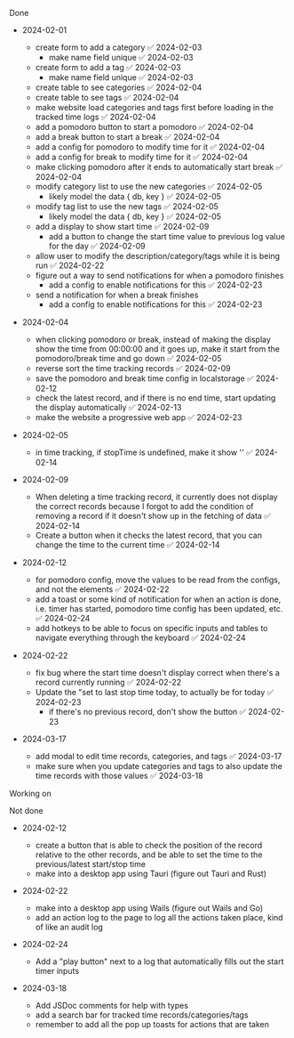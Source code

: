 Done
- 2024-02-01
    - create form to add a category ✅ 2024-02-03
        - make name field unique ✅ 2024-02-03
    - create form to add a tag ✅ 2024-02-03
        - make name field unique ✅ 2024-02-03
    - create table to see categories ✅ 2024-02-04
    - create table to see tags ✅ 2024-02-04
    - make website load categories and tags first before loading in the tracked time  logs ✅ 2024-02-04
    - add a pomodoro button to start a pomodoro ✅ 2024-02-04
    - add a break button to start a break ✅ 2024-02-04
    - add a config for pomodoro to modify time for it ✅ 2024-02-04
    - add a config for break to modify time for it ✅ 2024-02-04
    - make clicking pomodoro after it ends to automatically start break ✅ 2024-02-04
    - modify category list to use the new categories ✅ 2024-02-05
        - likely model the data { db, key } ✅ 2024-02-05
    - modify tag list to use the new tags ✅ 2024-02-05
        - likely model the data { db, key } ✅ 2024-02-05
    - add a display to show start time ✅ 2024-02-09
        - add a button to change the start time value to previous log value for the day ✅ 2024-02-09
    - allow user to modify the description/category/tags while it is being run ✅ 2024-02-22
    - figure out a way to send notifications for when a pomodoro finishes
        - add a config to enable notifications for this ✅ 2024-02-23
    - send a notification for when a break finishes
        - add a config to enable notifications for this ✅ 2024-02-23

- 2024-02-04
    - when clicking pomodoro or break, instead of making the display show the time from 00:00:00 and it goes up, make it start from the pomodoro/break time and go down ✅ 2024-02-05
    - reverse sort the time tracking records ✅ 2024-02-09
    - save the pomodoro and break time config in localstorage ✅ 2024-02-12
    - check the latest record, and if there is no end time, start updating the display automatically ✅ 2024-02-13
    - make the website a progressive web app ✅ 2024-02-23

- 2024-02-05
    - in time tracking, if stopTime is undefined, make it show '' ✅ 2024-02-14

- 2024-02-09
    - When deleting a time tracking record, it currently does not display the correct records because I forgot to add the condition of removing a record if it doesn't show up in the fetching of data ✅ 2024-02-14
    - Create a button when it checks the latest record, that you can change the time to the current time ✅ 2024-02-14

- 2024-02-12
    - for pomodoro config, move the values to be read from the configs, and not the elements ✅ 2024-02-22
    - add a toast or some kind of notification for when an action is done, i.e. timer has started, pomodoro time config has been updated, etc. ✅ 2024-02-24
    - add hotkeys to be able to focus on specific inputs and tables to navigate everything through the keyboard ✅ 2024-02-24

- 2024-02-22
    - fix bug where the start time doesn't display correct when there's a record currently running ✅ 2024-02-22
    - Update the "set to last stop time today, to actually be for today ✅ 2024-02-23
        - if there's no previous record, don't show the button ✅ 2024-02-23

- 2024-03-17
    - add modal to edit time records, categories, and tags ✅ 2024-03-17
    - make sure when you update categories and tags to also update the time records with those values ✅ 2024-03-18

Working on


Not done
- 2024-02-12
    - create a button that is able to check the position of the record relative to the other records, and be able to set the time to the previous/latest start/stop time
    - make into a desktop app using Tauri (figure out Tauri and Rust)

- 2024-02-22
    - make into a desktop app using Wails (figure out Wails and Go)
    - add an action log to the page to log all the actions taken place, kind of like an audit log

- 2024-02-24
    - Add a "play button" next to a log that automatically fills out the start timer inputs

- 2024-03-18
    - Add JSDoc comments for help with types
    - add a search bar for tracked time records/categories/tags
    - remember to add all the pop up toasts for actions that are taken